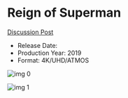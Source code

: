 # Reign of Superman

[Discussion Post](https://www.avsforum.com/threads/bass-eq-for-filtered-movies.2995212/post-57477140)

* Release Date: 
* Production Year: 2019
* Format: 4K/UHD/ATMOS

![img 0](https://i.imgur.com/p72vBnw.jpg)

![img 1](https://i.imgur.com/Iqevlu2.jpg)

